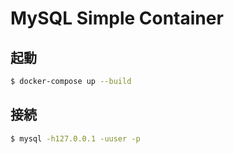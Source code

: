 # MySQL Simple Container

## 起動

``` sh
$ docker-compose up --build
```

## 接続

``` sh
$ mysql -h127.0.0.1 -uuser -p
```